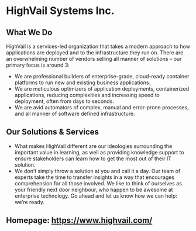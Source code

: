# HighVail Systems Inc.


## What We Do

HighVail is a services-led organization that takes a modern approach to how applications are deployed and to the infrastructure they run on.  There are an overwhelming number of vendors selling all manner of solutions – our primary focus is around 3:

- We are professional builders of enterprise-grade, cloud-ready container platforms to run new and existing business applications.
- We are meticulous optimizers of application deployments, containerized applications, reducing complexities and increasing speed to deployment, often from days to seconds.
- We are avid automators of complex, manual and error-prone processes, and all manner of software defined infrastructure.

## Our Solutions & Services

- What makes HighVail different are our ideologies surrounding the important value in learning, as well as providing knowledge support to ensure stakeholders can learn how to get the most out of their IT solution.
- We don’t simply throw a solution at you and call it a day. Our team of experts take the time to transfer insights in a way that encourages comprehension for all those involved. We like to think of ourselves as your friendly next door neighbour, who happen to be awesome at enterprise technology.  Go ahead and let us know how we can help: we’re ready. 

## Homepage: https://www.highvail.com/
